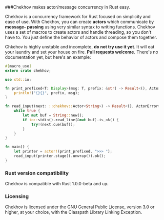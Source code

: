 ###Chekhov makes actor/message concurrency in Rust easy.

Chekhov is a concurrency framework for Rust focused on simplicity and ease of
use. With Chekhov, you can create __actors__ which communicate by __message-
passing__ using very similar syntax to writing functions. Chekhov uses a set of
macros to create actors and handle threading, so you don't have to. You just
define the behavior of actors and compose them together.

Chkehov is highly unstable and incomplete, __do not try use it yet__. It will
eat your laundry and set your house on fire. __Pull requests welcome.__ There's
no documentation yet, but here's an example:

```rust
#[macro_use]
extern crate chekhov;

use std::io;

fn print_prefixed<T: Display>(msg: T, prefix: &str) -> Result<(), ActorError> {
    println!("{}{}", prefix, msg);
} 

fn read_input(next: ::chekhov::Actor<String>) -> Result<(), ActorError> {
    while true {
        let mut buf = String::new();
        if io::stdin().read_line(&mut buf).is_ok() {
            try!(next.cue(buf));
        }
    }
}

fn main() {
    let printer = actor!(print_prefixed, ">>> ");
    read_input(printer.stage().unwrap()).ok();
}
```

### Rust version compatibility

Chekhov is compatible with Rust 1.0.0-beta and up.

### Licensing

Chekhov is licensed under the GNU General Public License, version 3.0 or
higher, at your choice, with the Classpath Library Linking Exception.
